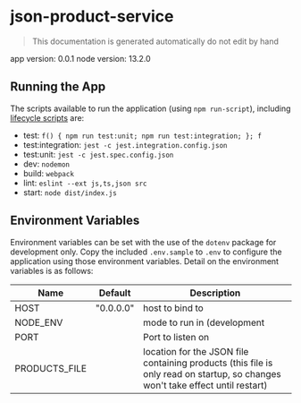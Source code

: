 # json-product-service

> This documentation is generated automatically do not edit by hand

app version: 0.0.1
node version: 13.2.0

## Running the App

The scripts available to run the application (using `npm run-script`),
including [lifecycle scripts](https://docs.npmjs.com/misc/scripts) are:

  - test: `f() { npm run test:unit; npm run test:integration; }; f`
  - test:integration: `jest -c jest.integration.config.json`
  - test:unit: `jest -c jest.spec.config.json`
  - dev: `nodemon`
  - build: `webpack`
  - lint: `eslint --ext js,ts,json src`
  - start: `node dist/index.js`

## Environment Variables

Environment variables can be set with the use of the `dotenv` package for development only.
Copy the included `.env.sample` to `.env` to configure the application using those environment variables.
Detail on the environment variables is as follows:

| Name | Default | Description |
| - | - | - |
| HOST | "0.0.0.0" | host to bind to |
| NODE_ENV | | mode to run in (development|production) |
| PORT | | Port to listen on |
| PRODUCTS_FILE | | location for the JSON file containing products (this file is only read on startup, so changes won't take effect until restart) |
